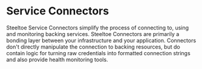 # Service Connectors

Steeltoe Service Connectors simplify the process of connecting to, using and monitoring backing services. Steeltoe Connectors are primarily a bonding layer between your infrastructure and your application. Connectors don't directly manipulate the connection to backing resources, but do contain logic for turning raw credentials into formatted connection strings and also provide health monitoring tools.
